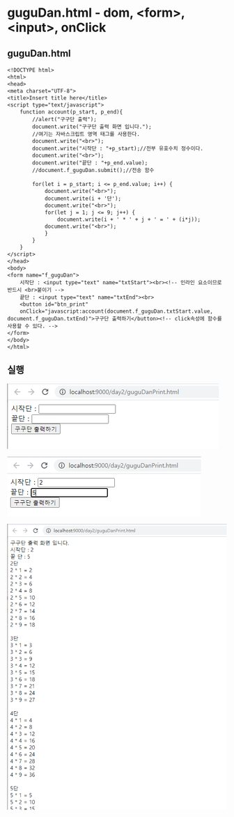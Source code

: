 # guguDan.html - dom, &lt;form&gt;, &lt;input&gt;, onClick

## guguDan.html

```markup
<!DOCTYPE html>
<html>
<head>
<meta charset="UTF-8">
<title>Insert title here</title>
<script type="text/javascript">
	function account(p_start, p_end){
		//alert("구구단 출력");
		document.write("구구단 출력 화면 입니다.");
		//여기는 자바스크립트 영역 태그를 사용한다.
		document.write("<br>");
		document.write("시작단 : "+p_start);//전부 유효수치 정수이다.
		document.write("<br>");
		document.write("끝단 : "+p_end.value);
		//document.f_guguDan.submit();//전송 함수

		for(let i = p_start; i <= p_end.value; i++) { 
			document.write("<br>");
			document.write(i + '단'); 
			document.write("<br>");
			for(let j = 1; j <= 9; j++) { 
				document.write(i + ' * ' + j + ' = ' + (i*j)); 
			document.write("<br>");
			} 
		}
	}
</script>
</head>
<body>
<form name="f_guguDan">
	시작단 : <input type="text" name="txtStart"><br><!-- 인라인 요소이므로 반드시 <br>붙이기 -->
	끝단 : <input type="text" name="txtEnd"><br>
	<button id="btn_print" 
	onClick="javascript:account(document.f_guguDan.txtStart.value, document.f_guguDan.txtEnd)">구구단 출력하기</button><!-- click속성에 함수를 사용할 수 있다. -->
</form>
</body>
</html>
```

## 실행

![1](../../.gitbook/assets/5%20%2810%29.png)

![2](../../.gitbook/assets/6%20%287%29.png)

![3](../../.gitbook/assets/7%20%285%29.png)

